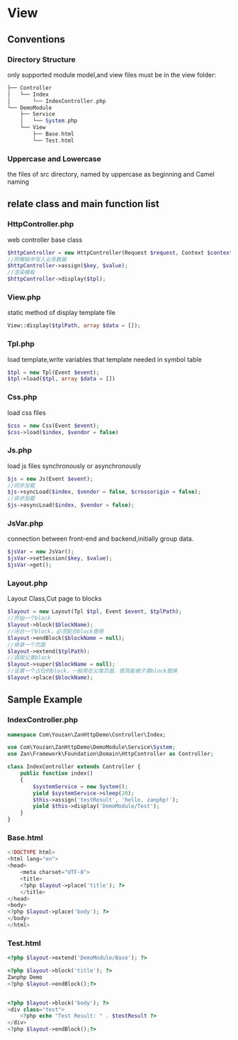# View
## Conventions
### Directory Structure
only supported module model,and view files must be in the view folder:
``` php
├── Controller
│   └── Index
│       └── IndexController.php
└── DemoModule
    ├── Service
    │   └── System.php
    └── View
        ├── Base.html
        └── Test.html
```

### Uppercase and Lowercase
the files of src directory, named by uppercase as beginning and Camel naming

## relate class and main function list
### HttpController.php
web controller base class
``` php
$httpController = new HttpController(Request $request, Context $context);
//网模板中写入业务数据
$httpController->assign($key, $value);
//渲染模板
$httpController->display($tpl);
```

### View.php
static method of display template file
``` php
View::display($tplPath, array $data = []);
```

### Tpl.php
load template,write variables that template needed in symbol table
``` php
$tpl = new Tpl(Event $event);
$tpl->load($tpl, array $data = [])
```

### Css.php
load css files
``` php
$css = new Css(Event $event);
$css->load($index, $vendor = false)
```

### Js.php
load js files synchronously or asynchronously
``` php
$js = new Js(Event $event);
//同步加载
$js->syncLoad($index, $vendor = false, $crossorigin = false);
//异步加载
$js->asyncLoad($index, $vendor = false);
```

### JsVar.php
connection between front-end and backend,initially group data.
``` php
$jsVar = new JsVar();
$jsVar->setSession($key, $value);
$jsVar->get();
```

### Layout.php
Layout Class,Cut page to blocks
``` php
$layout = new Layout(Tpl $tpl, Event $event, $tplPath);
//开始一个block
$layout->block($blockName);
//闭合一个block，必须配合block使用
$layout->endBlock($blockName = null);
//继承一个页面
$layout->extend($tplPath);
//调用父类block
$layout->super($blockName = null);
//设置一个占位的block，一般用在父类页面，使其能被子类block替换
$layout->place($blockName);
```

## Sample Example
### IndexController.php
``` php
namespace Com\Youzan\ZanHttpDemo\Controller\Index;

use Com\Youzan\ZanHttpDemo\DemoModule\Service\System;
use Zan\Framework\Foundation\Domain\HttpController as Controller;

class IndexController extends Controller {
    public function index()
    {
        $systemService = new System(); 
        yield $systemService->sleep(20);
        $this->assign('testResult', 'hello, zanphp!');
        yield $this->display('DemoModule/Test');
    }
}
```

### Base.html
``` php
<!DOCTYPE html>
<html lang="en">
<head>
    <meta charset="UTF-8">
    <title>
    <?php $layout->place('title'); ?>
    </title>
</head>
<body>
<?php $layout->place('body'); ?>
</body>
</html>
```

### Test.html
``` php
<?php $layout->extend('DemoModule/Base'); ?>

<?php $layout->block('title'); ?>
Zanphp Demo
<?php $layout->endBlock();?>


<?php $layout->block('body'); ?>
<div class="test">
    <?php echo "Test Result: " . $testResult ?>
</div>
<?php $layout->endBlock();?>
```
